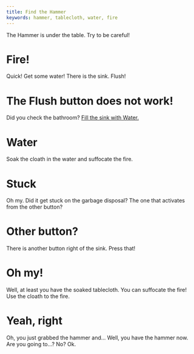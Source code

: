 ```yaml
---
title: Find the Hammer
keywords: hammer, tablecloth, water, fire
---
```


The Hammer is under the table. Try to be careful!

# Fire!
Quick! Get some water! There is the sink. Flush!

# The Flush button does not work!
Did you check the bathroom? [Fill the sink with Water.](030-bird.md)

# Water
Soak the cloath in the water and suffocate the fire.

# Stuck
Oh my. Did it get stuck on the garbage disposal? The one that activates from the other button?

# Other button?
There is another button right of the sink. Press that!

# Oh my!
Well, at least you have the soaked tablecloth. You can suffocate the fire! Use the cloath to the fire.

# Yeah, right
Oh, you just grabbed the hammer and... Well, you have the hammer now. Are you going to...? No? Ok.